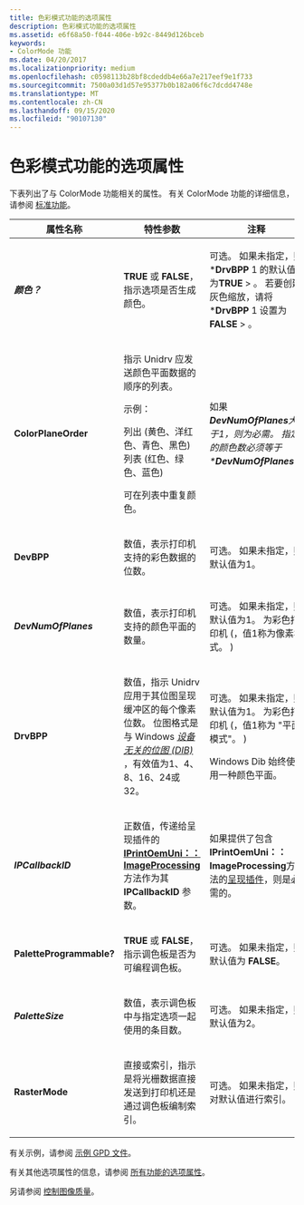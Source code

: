 ```yaml
---
title: 色彩模式功能的选项属性
description: 色彩模式功能的选项属性
ms.assetid: e6f68a50-f044-406e-b92c-8449d126bceb
keywords:
- ColorMode 功能
ms.date: 04/20/2017
ms.localizationpriority: medium
ms.openlocfilehash: c0598113b28bf8cdeddb4e66a7e217eef9e1f733
ms.sourcegitcommit: 7500a03d1d57e95377b0b182a06f6c7dcdd4748e
ms.translationtype: MT
ms.contentlocale: zh-CN
ms.lasthandoff: 09/15/2020
ms.locfileid: "90107130"
---
```

# <a name="option-attributes-for-the-colormode-feature"></a>色彩模式功能的选项属性





下表列出了与 ColorMode 功能相关的属性。 有关 ColorMode 功能的详细信息，请参阅 [标准功能](standard-features.md)。

<table>
<colgroup>
<col width="33%" />
<col width="33%" />
<col width="33%" />
</colgroup>
<thead>
<tr class="header">
<th>属性名称</th>
<th>特性参数</th>
<th>注释</th>
</tr>
</thead>
<tbody>
<tr class="odd">
<td><p><em><strong>颜色？</strong></p></td>
<td><p><strong>TRUE</strong> 或 <strong>FALSE</strong>，指示选项是否生成颜色。</p></td>
<td><p>可选。 如果未指定，则 *<strong>DrvBPP</strong> 1 的默认值为<strong>TRUE</strong> &gt; 。 若要创建灰色缩放，请将 *<strong>DrvBPP</strong> 1 设置为<strong>FALSE</strong> &gt; 。</p></td>
</tr>
<tr class="even">
<td><p></em><strong>ColorPlaneOrder</strong></p></td>
<td><p>指示 Unidrv 应发送颜色平面数据的顺序的列表。</p>
<p>示例：</p>
列出 (黄色、洋红色、青色、黑色) 列表 (红色、绿色、蓝色) 
<p>可在列表中重复颜色。</p></td>
<td><p>如果 <em> <strong>DevNumOfPlanes</strong>大于1，则为必需。 指定的颜色数必须等于 *<strong>DevNumOfPlanes</strong>。</p></td>
</tr>
<tr class="odd">
<td><p></em><strong>DevBPP</strong></p></td>
<td><p>数值，表示打印机支持的彩色数据的位数。</p></td>
<td><p>可选。 如果未指定，则默认值为1。</p></td>
</tr>
<tr class="even">
<td><p><em><strong>DevNumOfPlanes</strong></p></td>
<td><p>数值，表示打印机支持的颜色平面的数量。</p></td>
<td><p>可选。 如果未指定，则默认值为1。 为彩色打印机 (，值1称为像素模式。 ) </p></td>
</tr>
<tr class="odd">
<td><p></em><strong>DrvBPP</strong></p></td>
<td><p>数值，指示 Unidrv 应用于其位图呈现缓冲区的每个像素位数。 位图格式是与 Windows <a href="/windows-hardware/drivers/#wdkgloss-device-independent-bitmap--dib-" data-raw-source="&lt;em&gt;device-independent bitmap (DIB)&lt;/em&gt;"><em>设备无关的位图 (DIB) </em></a>，有效值为1、4、8、16、24或32。</p></td>
<td><p>可选。 如果未指定，则默认值为1。 为彩色打印机 (，值1称为 "平面模式"。 ) </p>
<p>Windows Dib 始终使用一种颜色平面。</p></td>
</tr>
<tr class="even">
<td><p><em><strong>IPCallbackID</strong></p></td>
<td><p>正数值，传递给呈现插件的 <a href="/windows-hardware/drivers/ddi/prcomoem/nf-prcomoem-iprintoemuni-imageprocessing" data-raw-source="[&lt;strong&gt;IPrintOemUni::ImageProcessing&lt;/strong&gt;](/windows-hardware/drivers/ddi/prcomoem/nf-prcomoem-iprintoemuni-imageprocessing)"><strong>IPrintOemUni：： ImageProcessing</strong></a> 方法作为其 <strong>IPCallbackID</strong> 参数。</p></td>
<td><p>如果提供了包含<strong>IPrintOemUni：： ImageProcessing</strong>方法的<a href="rendering-plug-ins.md" data-raw-source="[rendering plug-in](rendering-plug-ins.md)">呈现插件</a>，则是必需的。</p></td>
</tr>
<tr class="odd">
<td><p></em><strong>PaletteProgrammable?</strong></p></td>
<td><p><strong>TRUE</strong> 或 <strong>FALSE</strong>，指示调色板是否为可编程调色板。</p></td>
<td><p>可选。 如果未指定，则默认值为 <strong>FALSE</strong>。</p></td>
</tr>
<tr class="even">
<td><p><em><strong>PaletteSize</strong></p></td>
<td><p>数值，表示调色板中与指定选项一起使用的条目数。</p></td>
<td><p>可选。 如果未指定，则默认值为2。</p></td>
</tr>
<tr class="odd">
<td><p></em><strong>RasterMode</strong></p></td>
<td><p>直接或索引，指示是将光栅数据直接发送到打印机还是通过调色板编制索引。</p></td>
<td><p>可选。 如果未指定，则对默认值进行索引。</p></td>
</tr>
</tbody>
</table>

 

有关示例，请参阅 [示例 GPD 文件](sample-gpd-files.md)。

有关其他选项属性的信息，请参阅 [所有功能的选项属性](option-attributes-for-all-features.md)。

另请参阅 [控制图像质量](controlling-image-quality.md)。

